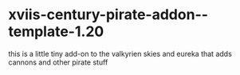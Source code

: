 # xviis-century-pirate-addon--template-1.20
this is a little tiny add-on to the valkyrien skies and eureka that adds cannons and other pirate stuff
